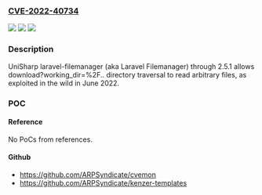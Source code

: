 ### [CVE-2022-40734](https://cve.mitre.org/cgi-bin/cvename.cgi?name=CVE-2022-40734)
![](https://img.shields.io/static/v1?label=Product&message=n%2Fa&color=blue)
![](https://img.shields.io/static/v1?label=Version&message=n%2Fa&color=blue)
![](https://img.shields.io/static/v1?label=Vulnerability&message=n%2Fa&color=brighgreen)

### Description

UniSharp laravel-filemanager (aka Laravel Filemanager) through 2.5.1 allows download?working_dir=%2F.. directory traversal to read arbitrary files, as exploited in the wild in June 2022.

### POC

#### Reference
No PoCs from references.

#### Github
- https://github.com/ARPSyndicate/cvemon
- https://github.com/ARPSyndicate/kenzer-templates

